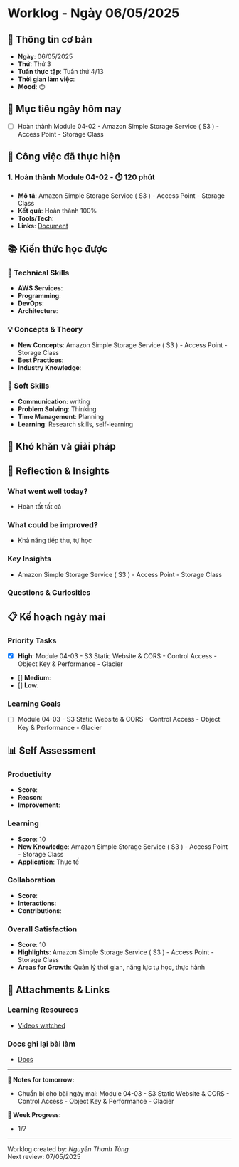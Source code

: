 # Worklog - Ngày 06/05/2025

## 📅 Thông tin cơ bản
- **Ngày**: 06/05/2025
- **Thứ**: Thứ 3
- **Tuần thực tập**: Tuần thứ 4/13
- **Thời gian làm việc**: 
- **Mood**: 😊

## 🎯 Mục tiêu ngày hôm nay
- [ ] Hoàn thành Module 04-02 - Amazon Simple Storage Service ( S3 ) - Access Point - Storage Class

## 💼 Công việc đã thực hiện

### 1. Hoàn thành Module 04-02 - ⏱️ 120 phút
- **Mô tả**: Amazon Simple Storage Service ( S3 ) - Access Point - Storage Class
- **Kết quả**: Hoàn thành 100%
- **Tools/Tech**: 
- **Links**: [Document](https://docs.google.com/document/d/1mETf9mMTIhUY862uyjAUQaT7egmZg_HuXoP2iO4VrKE/edit?usp=sharing)

## 📚 Kiến thức học được

### 🔧 Technical Skills
- **AWS Services**: 
- **Programming**: 
- **DevOps**: 
- **Architecture**: 

### 💡 Concepts & Theory
- **New Concepts**: Amazon Simple Storage Service ( S3 ) - Access Point - Storage Class
- **Best Practices**: 
- **Industry Knowledge**: 

### 🤝 Soft Skills
- **Communication**: writing
- **Problem Solving**: Thinking
- **Time Management**: Planning
- **Learning**: Research skills, self-learning

## 🚧 Khó khăn và giải pháp

## 💭 Reflection & Insights

### What went well today?
- Hoàn tất tất cả

### What could be improved?
- Khả năng tiếp thu, tự học

### Key Insights
- Amazon Simple Storage Service ( S3 ) - Access Point - Storage Class

### Questions & Curiosities

## 📋 Kế hoạch ngày mai

### Priority Tasks
- [x] **High**: Module 04-03 - S3 Static Website & CORS - Control Access - Object Key & Performance - Glacier
- [] **Medium**: 
- [] **Low**: 

### Learning Goals
- [ ] Module 04-03 - S3 Static Website & CORS - Control Access - Object Key & Performance - Glacier

## 📊 Self Assessment

### Productivity
- **Score**: 
- **Reason**: 
- **Improvement**: 

### Learning
- **Score**: 10
- **New Knowledge**: Amazon Simple Storage Service ( S3 ) - Access Point - Storage Class
- **Application**: Thực tế

### Collaboration
- **Score**: 
- **Interactions**: 
- **Contributions**: 

### Overall Satisfaction
- **Score**: 10
- **Highlights**: Amazon Simple Storage Service ( S3 ) - Access Point - Storage Class
- **Areas for Growth**: Quản lý thời gian, năng lực tự học, thực hành


## 📎 Attachments & Links

### Learning Resources
- [Videos watched](https://www.youtube.com/watch?v=hsCfP0IxoaM&list=PLahN4TLWtox2a3vElknwzU_urND8hLn1i&index=103)

### Docs ghi lại bài làm
- [Docs](https://docs.google.com/document/d/1mETf9mMTIhUY862uyjAUQaT7egmZg_HuXoP2iO4VrKE/edit?usp=sharing)

---

**📝 Notes for tomorrow:**
- Chuẩn bị cho bài ngày mai: Module 04-03 - S3 Static Website & CORS - Control Access - Object Key & Performance - Glacier

**🎯 Week Progress:**
- 1/7

---
Worklog created by: *Nguyễn Thanh Tùng*  
Next review: 07/05/2025
